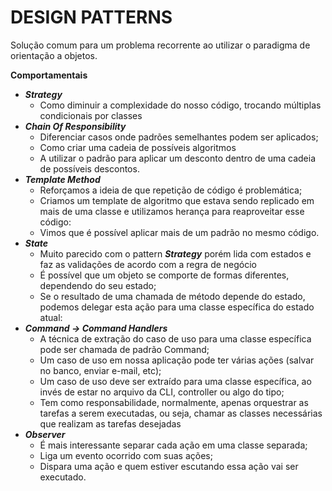 # DESIGN PATTERNS

Solução comum para um problema recorrente ao utilizar o paradigma de orientação a objetos.

**Comportamentais**

- ***Strategy***
    - Como diminuir a complexidade do nosso código, trocando múltiplas condicionais por classes
- ***Chain Of Responsibility***
    - Diferenciar casos onde padrões semelhantes podem ser aplicados;
    - Como criar uma cadeia de possíveis algoritmos
    - A utilizar o padrão para aplicar um desconto dentro de uma cadeia de possíveis descontos.
- ***Template Method***
    - Reforçamos a ideia de que repetição de código é problemática;
    - Criamos um template de algoritmo que estava sendo replicado em mais de uma classe e utilizamos herança para reaproveitar esse código:
    - Vimos que é possível aplicar mais de um padrão no mesmo código.
- ***State***
    - Muito parecido com o pattern ***Strategy*** porém lida com estados e faz as validações de acordo com a regra de negócio
    - É possível que um objeto se comporte de formas diferentes, dependendo do seu estado;
    - Se o resultado de uma chamada de método depende do estado, podemos delegar esta ação para uma classe específica do estado atual:
- ***Command → Command Handlers***
    - A técnica de extração do caso de uso para uma classe específica pode ser chamada de padrão Command;
    - Um caso de uso em nossa aplicação pode ter várias ações (salvar no banco, enviar e-mail, etc);
    - Um caso de uso deve ser extraído para uma classe específica, ao invés de estar no arquivo da CLI, controller ou algo do tipo;
    - Tem como responsabilidade, normalmente, apenas orquestrar as tarefas a serem executadas, ou seja, chamar as classes necessárias que realizam as tarefas desejadas
- ***Observer***
    - É mais interessante separar cada ação em uma classe separada;
    - Liga um evento ocorrido com suas ações;
    - Dispara uma ação e quem estiver escutando essa ação vai ser executado.
